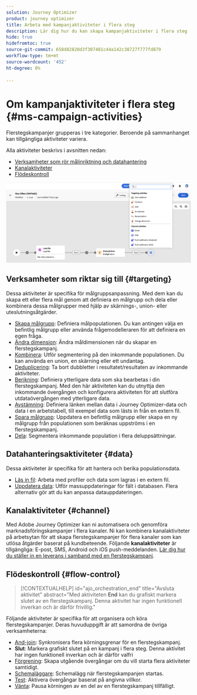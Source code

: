 ```yaml
---
solution: Journey Optimizer
product: journey optimizer
title: Arbeta med kampanjaktiviteter i flera steg
description: Lär dig hur du kan skapa kampanjaktiviteter i flera steg
hide: true
hidefromtoc: true
source-git-commit: 658d82820d3f307481c44a142c38727f777fd879
workflow-type: tm+mt
source-wordcount: '452'
ht-degree: 0%

---
```



# Om kampanjaktiviteter i flera steg {#ms-campaign-activities}

Flerstegskampanjer grupperas i tre kategorier. Beroende på sammanhanget kan tillgängliga aktiviteter variera.

Alla aktiviteter beskrivs i avsnitten nedan:

* [Verksamheter som rör målinriktning och datahantering](#targeting)
* [Kanalaktiviteter](#channel)
* [Flödeskontroll](#flow-control)

![](../assets/workflow-activities.png)

## Verksamheter som riktar sig till {#targeting}

Dessa aktiviteter är specifika för målgruppsanpassning. Med dem kan du skapa ett eller flera mål genom att definiera en målgrupp och dela eller kombinera dessa målgrupper med hjälp av skärnings-, union- eller uteslutningsåtgärder.

* [Skapa målgrupp](build-audience.md): Definiera målpopulationen. Du kan antingen välja en befintlig målgrupp eller använda frågemodelleraren för att definiera en egen fråga.
* [Ändra dimension](change-dimension.md): Ändra måldimensionen när du skapar en flerstegskampanj.
* [Kombinera](combine.md): Utför segmentering på den inkommande populationen. Du kan använda en union, en skärning eller ett undantag.
* [Deduplicering](deduplication.md): Ta bort dubbletter i resultatet/resultaten av inkommande aktiviteter.
* [Berikning](enrichment.md): Definiera ytterligare data som ska bearbetas i din flerstegskampanj. Med den här aktiviteten kan du utnyttja den inkommande övergången och konfigurera aktiviteten för att slutföra utdataövergången med ytterligare data.
* [Avstämning](reconciliation.md): Definiera länken mellan data i Journey Optimizer-data och data i en arbetstabell, till exempel data som lästs in från en extern fil.
* [Spara målgrupp](save-audience.md): Uppdatera en befintlig målgrupp eller skapa en ny målgrupp från populationen som beräknas uppströms i en flerstegskampanj.
* [Dela](split.md): Segmentera inkommande population i flera deluppsättningar.

## Datahanteringsaktiviteter {#data}

Dessa aktiviteter är specifika för att hantera och berika populationsdata.

* [Läs in fil](load-file.md): Arbeta med profiler och data som lagras i en extern fil.
* [Uppdatera data](update-data.md): Utför massuppdateringar för fält i databasen. Flera alternativ gör att du kan anpassa datauppdateringen.

## Kanalaktiviteter {#channel}

Med Adobe Journey Optimizer kan ni automatisera och genomföra marknadsföringskampanjer i flera kanaler. Ni kan kombinera kanalaktiviteter på arbetsytan för att skapa flerstegskampanjer för flera kanaler som kan utlösa åtgärder baserat på kundbeteende. Följande **kanalaktiviteter** är tillgängliga: E-post, SMS, Android och iOS push-meddelanden. [Lär dig hur du ställer in en leverans i samband med en flerstegskampanj](channels.md).

## Flödeskontroll {#flow-control}

>[!CONTEXTUALHELP]
>id="ajo_orchestration_end"
>title="Avsluta aktivitet"
>abstract="Med aktiviteten **End** kan du grafiskt markera slutet av en flerstegskampanj. Denna aktivitet har ingen funktionell inverkan och är därför frivillig."

Följande aktiviteter är specifika för att organisera och köra flerstegskampanjer. Deras huvuduppgift är att samordna de övriga verksamheterna:

* [And-join](and-join.md): Synkronisera flera körningsgrenar för en flerstegskampanj.
* **Slut**: Markera grafiskt slutet på en kampanj i flera steg. Denna aktivitet har ingen funktionell inverkan och är därför valfri
* [Förgrening](fork.md): Skapa utgående övergångar om du vill starta flera aktiviteter samtidigt.
* [Schemaläggare](scheduler.md): Schemalägg när flerstegskampanjen startas.
* [Test](test.md): Aktivera övergångar baserat på angivna villkor.
* [Vänta](wait.md): Pausa körningen av en del av en flerstegskampanj tillfälligt.
